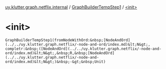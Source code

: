 [uy.klutter.graph.netflix.internal](../index.md) / [GraphBuilderTempStep1](index.md) / [&lt;init&gt;](.)


# &lt;init&gt;
`GraphBuilderTempStep1(fromNodeWithOrd:&nbsp;[NodeAndOrd](../../uy.klutter.graph.netflix/-node-and-ord/index.md)&lt;N&gt;, completr:&nbsp;([NodeAndOrd](../../uy.klutter.graph.netflix/-node-and-ord/index.md)&lt;N&gt;,&nbsp;R,&nbsp;[NodeAndOrd](../../uy.klutter.graph.netflix/-node-and-ord/index.md)&lt;N&gt;)&nbsp;-&gt;&nbsp;Unit)`


